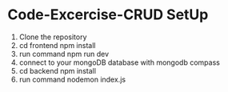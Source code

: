 # Code-Excercise-CRUD SetUp

1. Clone the repository
2. cd frontend npm install
3. run command npm run dev
4. connect to your mongoDB database with mongodb compass
5. cd backend npm install
6. run command nodemon index.js
   
